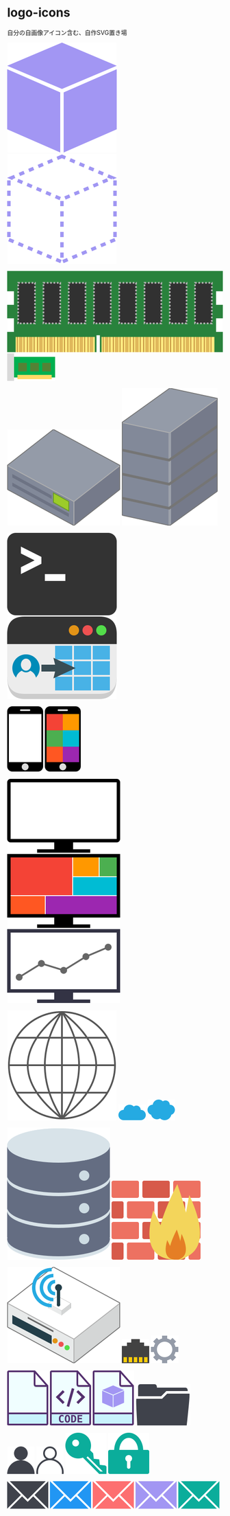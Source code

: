 # logo-icons
自分の自画像アイコン含む、自作SVG置き場

![container.svg](container.svg) ![container-image.svg](container-image.svg)

![memory.svg](memory.svg) ![nic.svg](nic.svg)

![rackmount-server.svg](rackmount-server.svg) ![tower-server.svg](tower-server.svg)

![terminal.svg](terminal.svg) ![application.svg](application.svg)

![mobile.svg](mobile.svg) ![mobile-color.svg](mobile-color.svg)

![display.svg](display.svg) ![display-color.svg](display-color.svg) ![display-graph.svg](display-graph.svg)

![internet.svg](internet.svg) ![cloud.svg](cloud.svg) ![cloudy.svg](cloudy.svg) 

![database.svg](database.svg) ![firewall.svg](firewall.svg)

![router.svg](router.svg) ![lan-port.svg](lan-port.svg) ![config.svg](config.svg)

![file.svg](file.svg) ![source.svg](source.svg) ![dockerfile.svg](dockerfile.svg) ![directry.svg](directry.svg)

![user.svg](user.svg) ![user-outline.svg](user-outline.svg) ![key.svg](key.svg) ![lock.svg](lock.svg)

![mail.svg](mail.svg) ![](mail-blue.svg) ![](mail-red.svg) ![](mail-purple.svg) ![](mail-green.svg)
